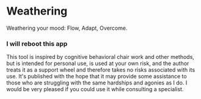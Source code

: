 # Weathering
Weathering your mood: Flow, Adapt, Overcome.

### I will reboot this app

This tool is inspired by cognitive behavioral chair work and other methods, but is intended for personal use, is used at your own risk, and the author treats it as a support wheel and therefore takes no risks associated with its use. It's published with the hope that it may provide some assistance to those who are struggling with the same hardships and agonies as I do. I would be very pleased if you could use it while consulting a specialist.
